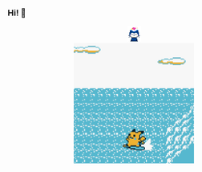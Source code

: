 ### Hi! 👋
<p align="center">
<img src="https://raw.githubusercontent.com/Semporia/Semporia/master/Happy.gif" width="27px">
<br>
<img src="https://raw.githubusercontent.com/Semporia/Semporia/master/Pikachu.gif" width="240px" a>
</p>
<!--
**q4w5e6/q4w5e6** is a ✨ _special_ ✨ repository because its `README.md` (this file) appears on your GitHub profile.

Here are some ideas to get you started:

- 🔭 I’m currently working on ...
- 🌱 I’m currently learning ...
- 👯 I’m looking to collaborate on ...
- 🤔 I’m looking for help with ...
- 💬 Ask me about ...
- 📫 How to reach me: ...
- 😄 Pronouns: ...
- ⚡ Fun fact: ...
-->
